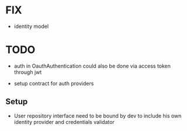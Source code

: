 # FIX

* identity model

# TODO

* auth in OauthAuthentication could also be done via access token through jwt

* setup contract for auth providers


## Setup

* User repository interface need to be bound by dev to include his own 
identity provider and credentials validator
 